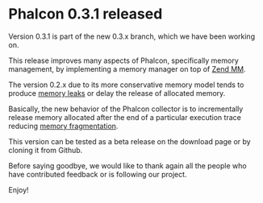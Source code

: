 # Phalcon 0.3.1 released

Version 0.3.1 is part of the new 0.3.x branch, which we have been working on. 

This release improves many aspects of Phalcon, specifically memory management, 
by implementing a memory manager on top of 
[Zend MM](https://wiki.php.net/internals/zend_mm).

The version 0.2.x due to its more conservative memory model tends to produce 
[memory leaks](http://en.wikipedia.org/wiki/Memory_leak) or delay the release 
of allocated memory.

Basically, the new behavior of the Phalcon collector is to incrementally 
release memory allocated after the end of a particular execution trace reducing 
[memory fragmentation](http://stackoverflow.com/a/3770572/1022921).

This version can be tested as a beta release on the download page or by cloning 
it from Github.

Before saying goodbye, we would like to thank again all the people who have 
contributed feedback or is following our project. 

Enjoy!